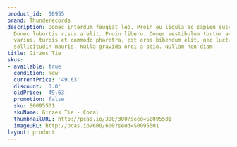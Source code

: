 ```yaml
---
product_id: '00955'
brand: Thunderecords
description: Donec interdum feugiat leo. Proin eu ligula ac sapien suscipit blandit.
  Donec lobortis risus a elit. Proin libero. Donec vestibulum tortor ac lacus. Nullam
  varius, turpis et commodo pharetra, est eros bibendum elit, nec luctus magna felis
  sollicitudin mauris. Nulla gravida orci a odio. Nullam non diam.
title: Girzes Tie
skus:
- available: true
  condition: New
  currentPrice: '49.63'
  discount: '0.0'
  oldPrice: '49.63'
  promotion: false
  sku: S0095501
  skuName: Girzes Tie - Coral
  thumbnailURL: http://pcas.io/300/300?seed=S0095501
  imageURL: http://pcas.io/600/600?seed=S0095501
layout: product
---
```

